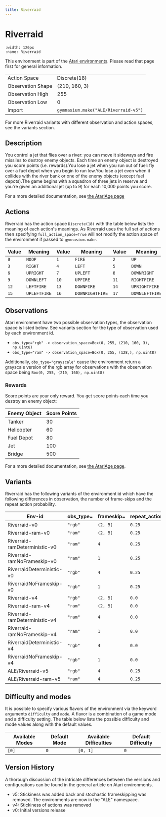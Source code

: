 ```yaml
---
title: Riverraid
---
```


# Riverraid

```{figure} ../../_static/videos/atari/riverraid.gif
:width: 120px
:name: Riverraid
```

This environment is part of the <a href='..'>Atari environments</a>. Please read that page first for general information.

|   |   |
|---|---|
| Action Space | Discrete(18) |
| Observation Shape | (210, 160, 3) |
| Observation High | 255 |
| Observation Low | 0  |
| Import | `gymnasium.make("ALE/Riverraid-v5")` |

For more Riverraid variants with different observation and action spaces, see the variants section.

## Description

You control a jet that flies over a river: you can move it sideways and fire missiles to destroy enemy objects. Each time an enemy object is destroyed you score points (i.e. rewards).You lose a jet when you run out of fuel: fly over a fuel depot when you begin to run low.You lose a jet even when it collides with the river bank or one of the enemy objects (except fuel depots).The game begins with a squadron of three jets in reserve and you're given an additional jet (up to 9) for each 10,000 points you score.

For a more detailed documentation, see [the AtariAge page](https://atariage.com/manual_html_page.php?SoftwareLabelID=409)

## Actions

Riverraid has the action space `Discrete(18)` with the table below lists the meaning of each action's meanings.
As Riverraid uses the full set of actions then specifying `full_action_space=True` will not modify the action space of the environment if passed to `gymnasium.make`.

| Value   | Meaning      | Value   | Meaning         | Value   | Meaning        |
|---------|--------------|---------|-----------------|---------|----------------|
| `0`     | `NOOP`       | `1`     | `FIRE`          | `2`     | `UP`           |
| `3`     | `RIGHT`      | `4`     | `LEFT`          | `5`     | `DOWN`         |
| `6`     | `UPRIGHT`    | `7`     | `UPLEFT`        | `8`     | `DOWNRIGHT`    |
| `9`     | `DOWNLEFT`   | `10`    | `UPFIRE`        | `11`    | `RIGHTFIRE`    |
| `12`    | `LEFTFIRE`   | `13`    | `DOWNFIRE`      | `14`    | `UPRIGHTFIRE`  |
| `15`    | `UPLEFTFIRE` | `16`    | `DOWNRIGHTFIRE` | `17`    | `DOWNLEFTFIRE` |

## Observations

Atari environment have two possible observation types, the observation space is listed below.
See variants section for the type of observation used by each environment id.

- `obs_type="rgb" -> observation_space=Box(0, 255, (210, 160, 3), np.uint8)`
- `obs_type="ram" -> observation_space=Box(0, 255, (128,), np.uint8)`

Additionally, `obs_type="grayscale"` cause the environment return a grayscale version of the rgb array for observations with the observation space being `Box(0, 255, (210, 160), np.uint8)`
### Rewards

Score points are your only reward. You get score points each time you destroy an enemy object:

| Enemy Object | Score Points |
|--------------|--------------|
| Tanker       | 30           |
| Helicopter   | 60           |
| Fuel Depot   | 80           |
| Jet          | 100          |
| Bridge       | 500          |

For a more detailed documentation, see [the AtariAge page](https://atariage.com/manual_html_page.php?SoftwareLabelID=409).

## Variants

Riverraid has the following variants of the environment id which have the following differences in observation,
the number of frame-skips and the repeat action probability.

| Env-id                        | obs_type=   | frameskip=   | repeat_action_probability=   |
|-------------------------------|-------------|--------------|------------------------------|
| Riverraid-v0                  | `"rgb"`     | `(2, 5)`     | `0.25`                       |
| Riverraid-ram-v0              | `"ram"`     | `(2, 5)`     | `0.25`                       |
| Riverraid-ramDeterministic-v0 | `"ram"`     | `4`          | `0.25`                       |
| Riverraid-ramNoFrameskip-v0   | `"ram"`     | `1`          | `0.25`                       |
| RiverraidDeterministic-v0     | `"rgb"`     | `4`          | `0.25`                       |
| RiverraidNoFrameskip-v0       | `"rgb"`     | `1`          | `0.25`                       |
| Riverraid-v4                  | `"rgb"`     | `(2, 5)`     | `0.0`                        |
| Riverraid-ram-v4              | `"ram"`     | `(2, 5)`     | `0.0`                        |
| Riverraid-ramDeterministic-v4 | `"ram"`     | `4`          | `0.0`                        |
| Riverraid-ramNoFrameskip-v4   | `"ram"`     | `1`          | `0.0`                        |
| RiverraidDeterministic-v4     | `"rgb"`     | `4`          | `0.0`                        |
| RiverraidNoFrameskip-v4       | `"rgb"`     | `1`          | `0.0`                        |
| ALE/Riverraid-v5              | `"rgb"`     | `4`          | `0.25`                       |
| ALE/Riverraid-ram-v5          | `"ram"`     | `4`          | `0.25`                       |

## Difficulty and modes

It is possible to specify various flavors of the environment via the keyword arguments `difficulty` and `mode`.
A flavor is a combination of a game mode and a difficulty setting. The table below lists the possible difficulty and mode values
along with the default values.

| Available Modes   | Default Mode   | Available Difficulties   | Default Difficulty   |
|-------------------|----------------|--------------------------|----------------------|
| `[0]`             | `0`            | `[0, 1]`                 | `0`                  |

## Version History

A thorough discussion of the intricate differences between the versions and configurations can be found in the general article on Atari environments.

* v5: Stickiness was added back and stochastic frameskipping was removed. The environments are now in the "ALE" namespace.
* v4: Stickiness of actions was removed
* v0: Initial versions release
